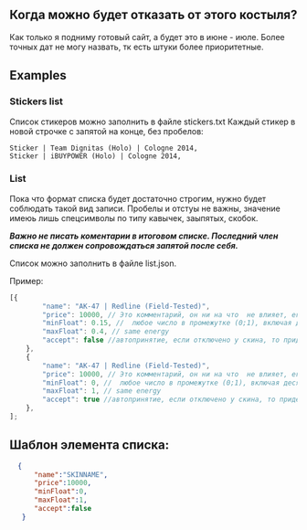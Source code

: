 ## Когда можно будет отказать от этого костыля?
Как только я подниму готовый сайт, а будет это в июне - июле. Более точных дат не могу назвать, тк есть штуки более приоритетные.

## Examples

### Stickers list
Список стикеров можно заполнить в файле stickers.txt
Каждый стикер в новой строчке с запятой на конце, без пробелов:
```
Sticker | Team Dignitas (Holo) | Cologne 2014,
Sticker | iBUYPOWER (Holo) | Cologne 2014,
```
### List
Пока что формат списка будет достаточно строгим, нужно будет соблюдать такой вид записи. Пробелы и отстуы не важны, значение имеюь лишь спецсимволы по типу кавычек, заыпятых, скобок.

***Важно не писать коментарии в итоговом списке. Последний член списка не должен сопровождаться запятой после себя.***

Список можно заполнить в файле list.json.

Пример:
```javascript
[{
        "name": "AK-47 | Redline (Field-Tested)",
        "price": 10000, // Это комментарий, он ни на что  не влияет, его можно не писать. Я лишь хотел сказать что это максимальная цена, ее можно поставить хоть миллион и не ставить автоацепт, в таком случае вы можете ловить скин, не зная его цены
        "minFloat": 0.15, //  любое число в промежутке (0;1), включая десятичные дроби через точку
        "maxFloat": 0.4, // same energy
        "accept": false //автопринятие, если отключено у скина, то придет уведомление в тг 
    },
    {
        "name": "AK-47 | Redline (Field-Tested)",
        "price": 10000, // Это комментарий, он ни на что  не влияет, его можно не писать. Я лишь хотел сказать что это максимальная цена, ее можно поставить хоть миллион и не ставить автоацепт, в таком случае вы можете ловить скин, не зная его цены
        "minFloat": 0, //  любое число в промежутке (0;1), включая десятичные дроби через точку
        "maxFloat": 1, // same energy
        "accept": true //автопринятие, если отключено у скина, то придет уведомление в тг 
    },
];
```
## Шаблон элемента списка:
```json
  {
      "name":"SKINNAME",
      "price":10000,
      "minFloat":0,
      "maxFloat":1,
      "accept":false
   }
```
